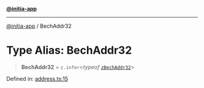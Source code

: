[**@initia-app**](../types.md)

***

[@initia-app](../types.md) / BechAddr32

# Type Alias: BechAddr32

> **BechAddr32** = `z.infer`\<*typeof* [`zBechAddr32`](../variables/zBechAddr32.md)\>

Defined in: [address.ts:15](https://github.com/hanwong/app-v2/blob/81e68e88090ddc2ab26b9b4b48b4c48725303c75/app/types/address.ts#L15)
